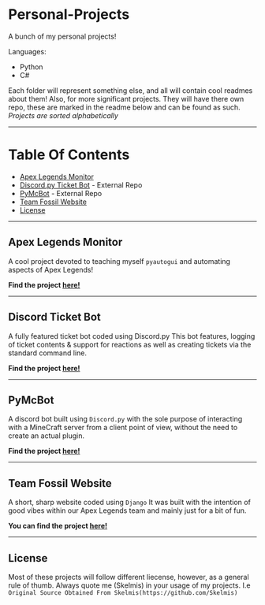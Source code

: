 # Personal-Projects
A bunch of my personal projects! 

Languages:
- Python
- C#

Each folder will represent something else, and all will contain cool readmes about them!
Also, for more significant projects. They will have there own repo, these are marked in the readme below and can be found as such.
*Projects are sorted alphabetically*

---

# Table Of Contents

- [Apex Legends Monitor](#apex-legends-monitor)
- [Discord.py Ticket Bot](#discord-ticket-bot) - External Repo
- [PyMcBot](#pymcbot) - External Repo
- [Team Fossil Website](#team-fossil-website)
- [License](#license)

---

## Apex Legends Monitor
A cool project devoted to teaching myself `pyautogui` and automating aspects of Apex Legends!

**Find the project [here!](https://github.com/Skelmis/Personal-Projects/tree/master/Apex%20Legends%20Monitor)**

---

## Discord Ticket Bot
A fully featured ticket bot coded using Discord.py
This bot features, logging of ticket contents & support for reactions as well as creating tickets via the standard command line.

**Find the project [here!](https://github.com/Skelmis/DPY-Ticket-Bot)**

---
## PyMcBot
A discord bot built using `Discord.py` with the sole purpose of interacting with a MineCraft server from a client point of view, without the need to create an actual plugin.

**Find the project [here!](https://github.com/Skelmis/PyMcBot)**

---

## Team Fossil Website
A short, sharp website coded using `Django`
It was built with the intention of good vibes within our Apex Legends team and mainly just for a bit of fun.

**You can find the project [here!](https://github.com/Skelmis/Personal-Projects/tree/master/Team%20Fossil%20Website)**

---

## License

Most of these projects will follow different liecense, however, as a general rule of thumb. Always quote me (Skelmis) in your usage of my projects.
I.e `Original Source Obtained From Skelmis(https://github.com/Skelmis)`
